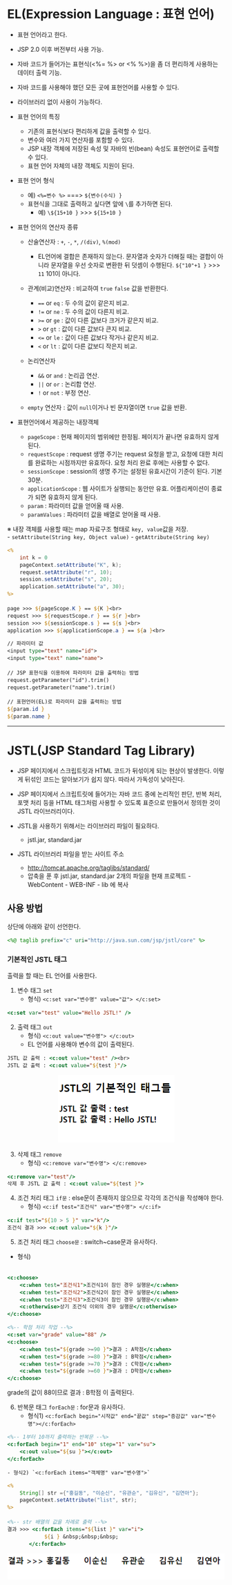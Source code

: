 # EL(Expression Language : 표현 언어)
- 표현 언어라고 한다.
- JSP 2.0 이후 버전부터 사용 가능.
- 자바 코드가 들어가는 표현식(<%= %> or <%  %>)을 좀 더 편리하게 사용하는 데이터 출력 기능.
- 자바 코드를 사용해야 했던 모든 곳에 표현언어를 사용할 수 있다.
- 라이브러리 없이 사용이 가능하다.
- 표현 언어의 특징
	* 기존의 표현식보다 편리하게 값을 출력할 수 있다.
	* 변수와 여러 가지 연산자를 포함할 수 있다.
	* JSP 내장 객체에 저장된 속성 및 자바의 빈(bean) 속성도 표현언어로 출력할 수 있다.
	* 표현 언어 자체의 내장 객체도 지원이 된다.
- 표현 언어 형식
	* 예) `<%=변수 %>`  ===> `${변수(수식) }`
	* 표현식을 그대로 출력하고 싶다면 앞에 `\`를 추가하면 된다.
		* 예) `\${15+10 }` >>> `${15+10 }`
- 표현 언어의 연산자 종류
	* 산술연산자 : `+`, `-`, `*`, `/(div)`, `%(mod)`
		- EL언어에 결합은 존재하지 않는다. 문자열과 숫자가 더해질 때는 결합이 아니라 문자열을 우선 숫자로 변환한 뒤 덧셈이 수행된다. `${"10"+1 }` >>> `11` 101이 아니다.
	
	* 관계(비교)연산자 : 비교하여  `true` `false` 값을 반환한다.
		- `==` or `eq` : 두 수의 값이 같은지 비교.
		- `!=` or `ne` : 두 수의 값이 다른지 비교.
		- `>=` or `ge` : 값이 다른 값보다 크거가 같은지 비교.
		- `>` or `gt`  : 값이 다른 값보다 큰지 비교.
		- `<=` or `le` : 값이 다른 값보다 작거나 같은지 비교.
		- `<` or `lt`  : 값이 다른 값보디 작은지 비교.
	* 논리연산자
		- `&&` or `and` : 논리곱 연산.
		- `||` or `or` : 논리합 연산.
		- `!` or `not` : 부정 연산.
	* `empty` 연산자 : 값이 `null`이거나 빈 문자열이면 `true` 값을 반환.
  
- 표현언어에서 제공하는 내장객체
	* `pageScope` : 현재 페이지의 범위에만 한정됨. 페이지가 끝나면 유효하지 않게 된다.
	* `requestScope` : request 생명 주기는 request 요청을 받고, 요청에 대한 처리를 완료하는 시점까지만 유효하다. 요청 처리 완료 후에는 사용할 수 없다.
	* `sessionScope` : session의 생명 주기는 설정된 유효시간이 기준이 된다. 기본 30분.
	* `applicationScope` : 웹 사이트가 실행되는 동안만 유효. 어플리케이션이 종료가 되면 유효하지 않게 된다.
	* `param` : 파라미터 값을 얻어올 때 사용.
	* `paramValues` : 파라미터 값을 배열로 얻어올 때 사용.
          
※ 내장 객체를 사용할 때는 map 자료구조 형태로 `key, value`값을 저장.  
	- `setAttribute(String key, Object value)`
	- `getAttribute(String key)` 
        
        
```jsp
<%
	int k = 0
	pageContext.setAttribute("K", k);
	request.setAttribute("r", 10);
	session.setAttribute("s", 20);
	application.setAttribute("a", 30);
%>

page >>> ${pageScope.K } == ${K }<br>	
request >>> ${requestScope.r } == ${r }<br>
session >>> ${sessionScope.s } == ${s }<br>
application >>> ${applicationScope.a } == ${a }<br>
```        


```jsp
// 파라미터 값
<input type="text" name="id">
<input type="text" name="name">

// JSP 표현식을 이용하여 파라미터 값을 출력하는 방법
request.getParameter("id").trim()
request.getParameter("name").trim()

// 표현언어(EL)로 파라미터 값을 출력하는 방법
${param.id }
${param.name }
```
        
----------------

# JSTL(JSP Standard Tag Library)

- JSP 페이지에서 스크립트릿과 HTML 코드가 뒤섞이게 되는 현상이 발생한다. 이렇게 뒤섞인 코드는 알아보기가 쉽지 않다. 따라서 가독성이 낮아진다.
- JSP 페이지에서 스크립트릿에 들어가는 자바 코드 중에 논리적인 판단, 반복 처리, 포맷 처리 등을  HTML 태그처럼 사용할 수 있도록 표준으로 만들어서 정의한 것이 JSTL 라이브러리이다.
- JSTL을 사용하기 위해서는 라이브러리 파일이 필요하다.
	* jstl.jar, standard.jar
	
- JSTL 라이브러리 파일을 받는 사이트 주소
	* http://tomcat.apache.org/taglibs/standard/ 
	* 압축을 푼 후 jstl.jar, standard.jar 2개의 파일을 현재 프로젝트 - WebContent - WEB-INF - lib 에 복사

## 사용 방법
상단에 아래와 같이 선언한다.
```jsp
<%@ taglib prefix="c" uri="http://java.sun.com/jsp/jstl/core" %>
```

### 기본적인 JSTL 태그 
출력을 할 때는 EL 언어를 사용한다.

1. 변수 태그 `set`
	- 형식) `<c:set var="변수명" value="값"> </c:set>`
```jsp
<c:set var="test" value="Hello JSTL!" />
```

		
2. 출력 태그 `out`
	- 형식) `<c:out value="변수명"> </c:out>`
	- EL 언어를 사용해야 변수의 값이 출력된다.
	
```jsp
JSTL 값 출력 : <c:out value="test" /><br>
JSTL 값 출력 : <c:out value="${test }"/>
```

<p align="center"><img src="./images/210513/00.png"></p>
			
			
3. 삭제 태그 `remove`
	- 형식) `<c:remove var="변수명"> </c:remove>`
	
```jsp
<c:remove var="test"/>
삭제 후 JSTL 값 출력 : <c:out value="${test }">
```

		 	
4. 조건 처리 태그 `if문` : else문이 존재하지 않으므로 각각의 조건식을 작성해야 한다.
	- 형식) `<c:if test="조건식" var="변수명"> </c:if>`
	
```jsp
<c:if test="${10 > 5 }" var="k"/> 
조건식 결과 >>> <c:out value="${k }"/>
```
			
5. 조건 처리 태그 `choose문` : switch~case문과 유사하다.
- 형식)

```jsp

<c:choose> 
	<c:when test="조건식1">조건식1이 참인 경우 실행문</c:when>
	<c:when test="조건식2">조건식2이 참인 경우 실행문</c:when>
	<c:when test="조건식3">조건식3이 참인 경우 실행문</c:when>
	<c:otherwise>상기 조건식 이외의 경우 실행문</c:otherwise>
</c:choose>
```		


```jsp
<%-- 학점 처리 작업 --%>
<c:set var="grade" value="88" />
<c:choose>
	<c:when test="${grade >=90 }">결과 : A학점</c:when>
	<c:when test="${grade >=80 }">결과 : B학점</c:when>
	<c:when test="${grade >=70 }">결과 : C학점</c:when>
	<c:when test="${grade >=60 }">결과 : D학점</c:when>
</c:choose>
```	
grade의 값이 88이므로 결과 : B학점 이 출력된다.


6. 반복문 태그 `forEach문` : for문과 유사하다.
	- 형식1) `<c:forEach begin="시작값" end="끝값" step="증감값" var="변수명"></c:forEach>`
```jsp
<%-- 1부터 10까지 출력하는 반복문 --%>
<c:forEach begin="1" end="10" step="1" var="su">
	<c:out value="${su }"></c:out>
</c:forEach>
```
	
	- 형식2) `<c:forEach items="객체명" var="변수명">`
```jsp
<%
	String[] str ={"홍길동", "이순신", "유관순", "김유신", "김연아"};
	pageContext.setAttribute("list", str);
%>
		
<%-- str 배열의 값을 차례로 출력 --%>		
결과 >>> <c:forEach items="${list }" var="i">
			${i } &nbsp;&nbsp;&nbsp;
	   </c:forEach>
```

<p align="center"><img src="./images/210513/01.png"></p>
	



	